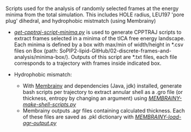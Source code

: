 Scripts used for the analysis of randomly selected frames at the energy minima from the total simulation. This includes HOLE radius, LEU197 'pore plug' dihedral, and hydrophobic mistmatch (using Membrainy)

- [*get-cpptraj-script-minima.py*](get-cpptraj-script-minima.py) is used to generate CPPTRAJ scripts to extract frames selected in a minima of the tICA free energy landscape. Each minima is defined by a box with max/min of width/height in \*.csv files on Box (path: SoPIP2-lipid-GitHub/02-discrete-frames-and-analysis/minima-box/). Outputs of this script are \*.txt files, each file corresponds to a trajectory with frames inside indicated box.

- Hydrophobic mismatch:
  - With [Membrainy](http://www.membrainy.net/) and dependencies (Java, jdk) installed, generate bash scripts per trajectory to extract annular shell as a .gro file (or thickness, entropy by changing an argument) using [*MEMBRAINY-make-shell-scripts.py*](MEMBRAINY-make-shell-scripts.py)
  - Membrainy outputs .agr files containing calculated thickness. Each of these files are saved as .pkl dictionary with [*MEMBRAINY-load-agr-output.py*](MEMBRAINY-load-agr-output.py)
